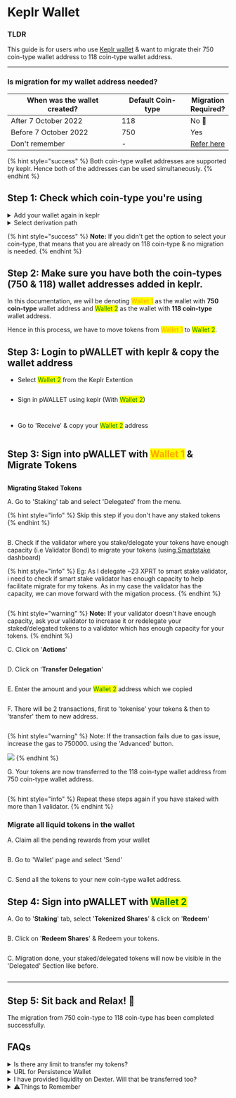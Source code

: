 # Keplr Wallet

### TLDR

This guide is for users who use [Keplr wallet](https://keplr.app/) & want to migrate their 750 coin-type wallet address to 118 coin-type wallet address.

***

### Is migration for my wallet address needed?

<table><thead><tr><th width="294.66666666666663">When was the wallet created?</th><th width="172">Default Coin-type</th><th>Migration Required?</th></tr></thead><tbody><tr><td>After 7 October 2022</td><td>118 </td><td>No 🎉</td></tr><tr><td>Before 7 October 2022</td><td>750</td><td>Yes</td></tr><tr><td>Don't remember</td><td>-</td><td><a href="keplr-wallet.md#step-1-check-which-coin-type-youre-using">Refer here</a></td></tr></tbody></table>

{% hint style="success" %}
Both coin-type wallet addresses are supported by keplr. Hence both of the addresses can be used simultaneously.
{% endhint %}

## Step 1: Check which coin-type you're using

<details>

<summary>Add your wallet again in keplr</summary>



<img src="../.gitbook/assets/Screenshot 2023-11-01 at 11.55.16 PM.png" alt="" data-size="original">

<img src="../.gitbook/assets/Screenshot 2023-11-01 at 11.55.25 PM.png" alt="" data-size="original">

![](<../.gitbook/assets/Screenshot 2023-11-01 at 11.55.34 PM.png>)

![](<../.gitbook/assets/Screenshot 2023-11-01 at 11.56.01 PM.png>)

Note: Name this wallet as "Wallet 2"

</details>

<details>

<summary>Select derivation path</summary>

You'll be given an option to select the coin-type

![](<../.gitbook/assets/Screenshot 2023-11-01 at 11.56.52 PM.png>)

</details>

{% hint style="success" %}
**Note:** If you didn't get the option to select your coin-type, that means that you are already on 118 coin-type & no migration is needed.
{% endhint %}

## Step 2: Make sure you have both the coin-types (750 & 118) wallet addresses added in keplr.&#x20;

In this documentation, we will be denoting <mark style="color:orange;">Wallet 1</mark> as the wallet with **750 coin-type** wallet address and <mark style="color:green;">Wallet 2</mark> as the wallet with **118 coin-type** wallet address.&#x20;

Hence in this process, we have to move tokens from <mark style="color:orange;">Wallet 1</mark> to <mark style="color:green;">Wallet 2</mark>.

## Step 3: Login to pWALLET with keplr & copy the wallet address&#x20;

* Select <mark style="color:green;">Wallet 2</mark> from the Keplr Extention

<figure><img src="../.gitbook/assets/Screenshot 2023-11-02 at 12.46.25 AM.png" alt=""><figcaption></figcaption></figure>

* Sign in pWALLET using keplr (With <mark style="color:green;">Wallet 2</mark>)

<figure><img src="../.gitbook/assets/Screenshot 2023-11-02 at 12.32.41 AM.png" alt=""><figcaption></figcaption></figure>

<figure><img src="../.gitbook/assets/Screenshot 2023-11-02 at 12.34.24 AM.png" alt=""><figcaption></figcaption></figure>

* Go to 'Receive' & copy your <mark style="color:green;">Wallet 2</mark> address

<figure><img src="../.gitbook/assets/Screenshot 2023-11-02 at 12.36.07 AM.png" alt=""><figcaption></figcaption></figure>

## Step 3: Sign into pWALLET with <mark style="color:orange;">Wallet 1</mark> & Migrate Tokens

<figure><img src="../.gitbook/assets/Screenshot 2023-11-02 at 12.47.54 AM.png" alt=""><figcaption></figcaption></figure>

**Migrating Staked Tokens**

A. Go to 'Staking' tab and select 'Delegated' from the menu.

{% hint style="info" %}
Skip this step if you don't have any staked tokens
{% endhint %}

<figure><img src="../.gitbook/assets/Screenshot 2023-11-02 at 12.48.26 AM.png" alt=""><figcaption></figcaption></figure>

B. Check if the validator where you stake/delegate your tokens have enough capacity (i.e Validator Bond) to migrate your tokens (using[ Smartstake](https://analytics.smartstake.io/persistence/valbonds) dashboard)

{% hint style="info" %}
Eg: As I delegate \~23 XPRT to smart stake validator, i need to check if smart stake validator has enough capacity to help facilitate migrate for my tokens. As in my case the validator has the capacity, we can move forward with the migation process.
{% endhint %}

<figure><img src="../.gitbook/assets/Screenshot 2023-10-23 at 11.21.56 AM.png" alt=""><figcaption></figcaption></figure>

{% hint style="warning" %}
**Note:** If your validator doesn't have enough capacity, ask your validator to increase it or redelegate your staked/delegated tokens to a validator which has enough capacity for your tokens.
{% endhint %}

C. Click on '**Actions**'

<figure><img src="../.gitbook/assets/Screenshot 2023-10-23 at 11.30.27 AM (1).png" alt=""><figcaption></figcaption></figure>

D. Click on '**Transfer Delegation**'

<figure><img src="../.gitbook/assets/Screenshot 2023-10-23 at 11.32.19 AM.png" alt=""><figcaption></figcaption></figure>

E. Enter the amount and your <mark style="color:green;">Wallet 2</mark> address which we copied

<figure><img src="../.gitbook/assets/Screenshot 2023-10-23 at 11.34.15 AM.png" alt=""><figcaption></figcaption></figure>

F. There will be 2 transactions, first to 'tokenise' your tokens & then to 'transfer' them to new address.&#x20;

<figure><img src="../.gitbook/assets/Screenshot 2023-10-23 at 11.40.57 AM.png" alt=""><figcaption></figcaption></figure>

{% hint style="warning" %}
Note: If the transaction fails due to gas issue, increase the gas to 750000. using the 'Advanced' button.

&#x20;![](<../.gitbook/assets/Screenshot 2023-11-02 at 12.56.03 AM.png>)
{% endhint %}



G. Your tokens are now transferred to the 118 coin-type wallet address from 750 coin-type wallet address.&#x20;

<figure><img src="../.gitbook/assets/Screenshot 2023-10-23 at 11.41.47 AM.png" alt=""><figcaption></figcaption></figure>

{% hint style="info" %}
Repeat these steps again if you have staked with more than 1 validator.
{% endhint %}



### Migrate all liquid tokens in the wallet



A. Claim all the pending rewards from your wallet

<figure><img src="../.gitbook/assets/Screenshot 2023-11-02 at 1.01.42 AM.png" alt=""><figcaption></figcaption></figure>

B. Go to 'Wallet' page and select 'Send'&#x20;

<figure><img src="../.gitbook/assets/Screenshot 2023-11-02 at 12.59.03 AM.png" alt=""><figcaption></figcaption></figure>

C. Send all the tokens to your new coin-type wallet address.



## Step 4: Sign into pWALLET with <mark style="color:green;">Wallet 2</mark>



A. Go to '**Staking**' tab, select '**Tokenized Shares**' & click on '**Redeem**'

<figure><img src="../.gitbook/assets/Screenshot 2023-10-23 at 11.51.33 AM.png" alt=""><figcaption></figcaption></figure>

B. Click on '**Redeem Shares**' & Redeem your tokens.

<figure><img src="../.gitbook/assets/Screenshot 2023-10-23 at 11.53.59 AM.png" alt=""><figcaption></figcaption></figure>

C. Migration done, your staked/delegated tokens will now be visible in the 'Delegated' Section like before.&#x20;

<figure><img src="../.gitbook/assets/Screenshot 2023-10-23 at 11.59.20 AM.png" alt=""><figcaption></figcaption></figure>

***

## Step 5: Sit back and Relax! 🎉

The migration from 750 coin-type to 118 coin-type has been completed successfully.



## FAQs

<details>

<summary>Is there any limit to transfer my tokens?</summary>

No, there is no limit.&#x20;

</details>

<details>

<summary>URL for Persistence Wallet</summary>

This is the correct URL: https://wallet.persistence.one

</details>

<details>

<summary>I have provided liquidity on Dexter. Will that be transferred too?</summary>

No, this process does not transfer your liquidity. You need to first remove the bonded tokens on dexter, migrate using the above steps & then provide the liquidity again.

</details>

<details>

<summary>⚠️Things to Remember</summary>

1. No one from the persistence team will contact you to help you migrate your tokens.&#x20;
2. Never share your seed/keystore with anyone.&#x20;
3. Always make sure that you are using the correct and SSL enabled URL.
4. The only way to contact persistence team is by messaging on the verified [Peristence community chat on Telegram](https://t.me/PersistenceOneChat).&#x20;

</details>
